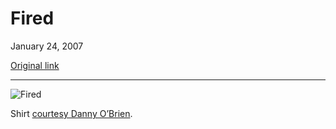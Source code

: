Fired
=====

January 24, 2007

[Original link](http://www.aaronsw.com/weblog/fired)

* * * * *

![Fired](image1_fired)

Shirt [courtesy Danny O’Brien](http://www.spesh.com/danny/wireduk/).

[image1_fired]: image1_fired.jpg